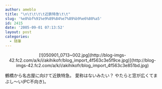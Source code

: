 ```yaml
---
author: ameblo
title: "\n\t\t\t\t近鉄特急\t\t"
slug: '%e8%bf%91%e9%89%84%e7%89%b9%e6%80%a5'
id: 2415
date: '2005-09-01 07:13:52'
layout: post
categories:
  - 随筆
---
```


<div align="center">[![050901_0713~002.jpg](http://blog-imgs-42.fc2.com/a/k/i/akihikofr/blog_import_4f563c3e5f9ce.jpg)](http://blog-imgs-42.fc2.com/a/k/i/akihikofr/blog_import_4f563c3e851bd.jpg)</div>

鶴橋から名古屋に向けて近鉄特急。 愛称はないみたい？ やたらと窓が広くてまぶし～い(PC不向き)。